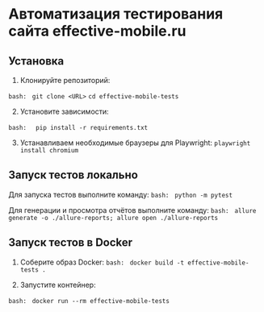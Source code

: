 # Автоматизация тестирования сайта effective-mobile.ru

## Установка

1. Клонируйте репозиторий:
   
 ```bash: ```
    ```git clone <URL>```
    ```cd effective-mobile-tests```

2. Установите зависимости:
   
 ```bash:  ```
  ```pip install -r requirements.txt```

3. Устанавливаем необходимые браузеры для Playwright:
   ```playwright install chromium```
   

## Запуск тестов локально

Для запуска тестов выполните команду:
 ```bash: ```
    ```python -m pytest```

Для генерации и просмотра отчётов выполните команду:
 ```bash: ```
    ```allure generate -o ./allure-reports; allure open ./allure-reports```

## Запуск тестов в Docker

1. Соберите образ Docker:
 ```bash: ```
   ```docker build -t effective-mobile-tests .```

2. Запустите контейнер:
   
 ```bash: ```
   ```docker run --rm effective-mobile-tests```

